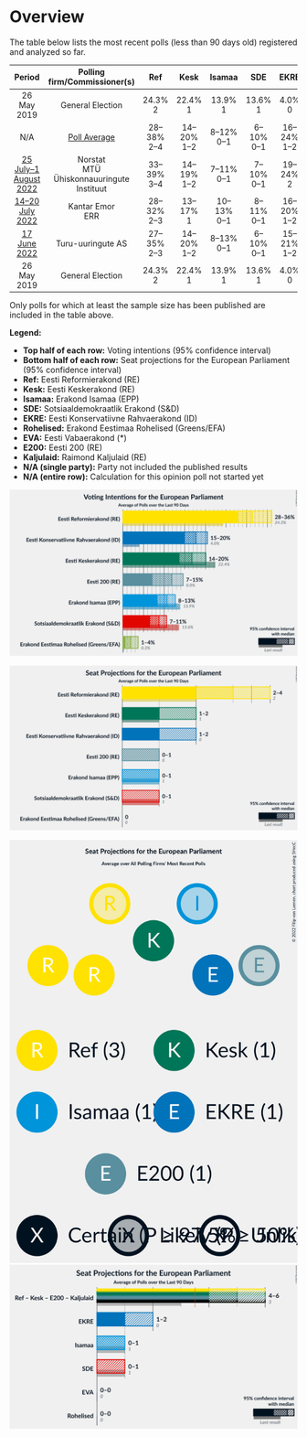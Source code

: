 # Overview

The table below lists the most recent polls (less than 90 days old) registered and analyzed so far.

| Period     | Polling firm/Commissioner(s) | Ref | Kesk | Isamaa | SDE | EKRE | Rohelised | EVA | E200 | Kaljulaid |
|:----------:|:----------------------------:|:--:|:--:|:--:|:--:|:--:|:--:|:--:|:--:|:--:|
| 26 May 2019 | General Election | 24.3% <br> 2 | 22.4% <br> 1 | 13.9% <br> 1 | 13.6% <br> 1 | 4.0% <br> 0 | 0.3% <br> 0 | 0.0% <br> 0 | 0.0% <br> 0 | 0.0% <br> 0 |
| N/A | [Poll Average](average.html) | 28–38% <br> 2–4 | 14–20% <br> 1–2 | 8–12% <br> 0–1 | 6–10% <br> 0–1 | 16–24% <br> 1–2 | 1–4% <br> 0 | N/A <br> N/A | 6–15% <br> 0–1 | N/A <br> N/A |
| [25 July–1 August 2022](2022-08-01-Norstat.html) | Norstat <br> MTÜ Ühiskonnauuringute Instituut | 33–39% <br> 3–4 | 14–19% <br> 1–2 | 7–11% <br> 0–1 | 7–10% <br> 0–1 | 19–24% <br> 2 | 1–3% <br> 0 | N/A <br> N/A | 5–8% <br> 0 | N/A <br> N/A |
| [14–20 July 2022](2022-07-20-KantarEmor.html) | Kantar Emor <br> ERR | 28–32% <br> 2–3 | 13–17% <br> 1 | 10–13% <br> 0–1 | 8–11% <br> 0–1 | 16–20% <br> 1–2 | 2–4% <br> 0 | N/A <br> N/A | 11–15% <br> 1 | N/A <br> N/A |
| [17 June 2022](2022-06-17-Turu-uuringuteAS.html) | Turu-uuringute AS | 27–35% <br> 2–3 | 14–20% <br> 1–2 | 8–13% <br> 0–1 | 6–10% <br> 0–1 | 15–21% <br> 1–2 | 0–2% <br> 0 | N/A <br> N/A | 10–15% <br> 1 | N/A <br> N/A |
| 26 May 2019 | General Election | 24.3% <br> 2 | 22.4% <br> 1 | 13.9% <br> 1 | 13.6% <br> 1 | 4.0% <br> 0 | 0.3% <br> 0 | 0.0% <br> 0 | 0.0% <br> 0 | 0.0% <br> 0 |

Only polls for which at least the sample size has been published are included in the table above.

**Legend:**
+ **Top half of each row:** Voting intentions (95% confidence interval)
+ **Bottom half of each row:** Seat projections for the European Parliament (95% confidence interval)
+ **Ref:** Eesti Reformierakond (RE)
+ **Kesk:** Eesti Keskerakond (RE)
+ **Isamaa:** Erakond Isamaa (EPP)
+ **SDE:** Sotsiaaldemokraatlik Erakond (S&D)
+ **EKRE:** Eesti Konservatiivne Rahvaerakond (ID)
+ **Rohelised:** Erakond Eestimaa Rohelised (Greens/EFA)
+ **EVA:** Eesti Vabaerakond (*)
+ **E200:** Eesti 200 (RE)
+ **Kaljulaid:** Raimond Kaljulaid (RE)
+ **N/A (single party):** Party not included the published results
+ **N/A (entire row):** Calculation for this opinion poll not started yet


![Graph with voting intentions not yet produced](average.png "Voting Intentions")

![Graph with seats not yet produced](average-seats.png "Seats")

![Graph with seating plan not yet produced](average-seating-plan.png "Seating Plan")
![Graph with coalitions seats not yet produced](average-coalitions-seats.png "Coalitions Seats")
